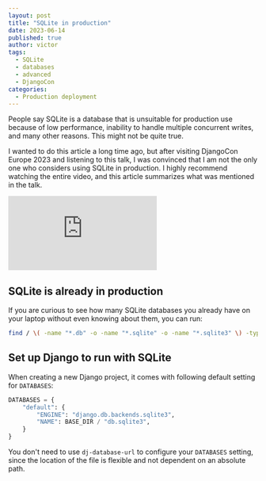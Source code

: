 ```yaml
---
layout: post
title: "SQLite in production"
date: 2023-06-14
published: true
author: victor
tags:
  - SQLite
  - databases
  - advanced
  - DjangoCon
categories:
  - Production deployment
---
```


People say SQLite is a database that is unsuitable for production use because of low performance, inability to handle
multiple concurrent writes, and many other reasons.
This might not be quite true.

I wanted to do this article a long time ago, but after visiting DjangoCon Europe 2023 and listening to this talk, 
I was convinced that I am not the only one who considers using SQLite in production.
I highly recommend watching the entire video, and this article summarizes what was mentioned in the talk. 

<iframe class="youtube-iframe" src="https://www.youtube.com/embed/yTicYJDT1zE" title="YouTube video player" frameborder="0" allow="accelerometer; autoplay; clipboard-write; encrypted-media; gyroscope; picture-in-picture; web-share" allowfullscreen></iframe>

## SQLite is already in production

If you are curious to see how many SQLite databases you already have on your laptop without even knowing about them, you can run:

```bash
find / \( -name "*.db" -o -name "*.sqlite" -o -name "*.sqlite3" \) -type f -exec file {} \; 2>/dev/null | grep SQLite
```



## Set up Django to run with SQLite

When creating a new Django project, it comes with following default setting for `DATABASES`:

```python
DATABASES = {
    "default": {
        "ENGINE": "django.db.backends.sqlite3",
        "NAME": BASE_DIR / "db.sqlite3",
    }
}
```

You don't need to use `dj-database-url` to configure your `DATABASES` setting, since the location of the file is flexible and not dependent on an absolute path.



